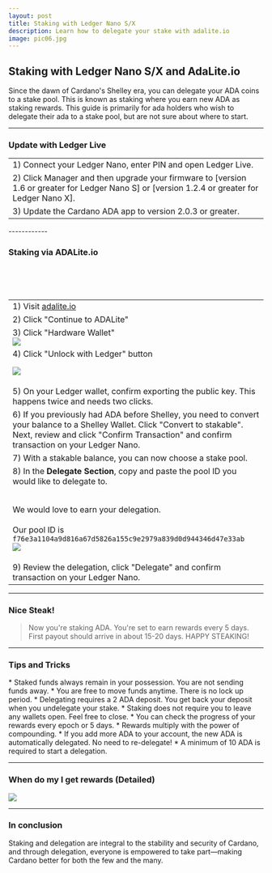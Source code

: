 ```yaml
---
layout: post
title: Staking with Ledger Nano S/X
description: Learn how to delegate your stake with adalite.io
image: pic06.jpg
---
```


## Staking with Ledger Nano S/X and AdaLite.io

Since the dawn of Cardano's Shelley era, you can delegate your ADA coins to a stake pool. This is known as staking where you earn new ADA as staking rewards. This guide is primarily for ada holders who wish to delegate their ada to a stake pool, but are not sure about where to start.

------------

### Update with Ledger Live

<section>
	<div class="table-wrapper">
		<table>
			<tbody>
				<tr>
					<td>1) Connect your Ledger Nano, enter PIN and open Ledger Live.</td>
				</tr>
				<tr>
					<td>2) Click Manager and then upgrade your firmware to [version 1.6 or greater for Ledger Nano S] or [version 1.2.4 or greater for Ledger Nano X].</td>
				</tr>
				<tr>
					<td>3) Update the Cardano ADA app to version 2.0.3 or greater.</td>
				</tr>
			</tbody>
		</table>
	</div>
</section>
------------

### Staking via ADALite.io

<section>
	<div class="table-wrapper">
		<table>
			<tbody>
				<tr>
					<td>1) Visit <a href="https://adalite.io">adalite.io</a></td>
				</tr>
				<tr>
					<td>2) Click "Continue to ADALite"</td>
				</tr>
				<tr>
					<td>3) Click "Hardware Wallet"<br>

<img src="/ada/assets/images/al-ledger-intro.png">
</td>
				</tr>
				<tr>
					<td>4) Click "Unlock with Ledger" button<br>

<img src="/ada/assets/images/al-ledger-unlock.png"></td>
				</tr>
				<tr>
					<td>5) On your Ledger wallet, confirm exporting the public key. This happens twice and needs two clicks.</td>
				</tr>
				<tr>
					<td>6) If you previously had ADA before Shelley, you need to convert your balance to a Shelley Wallet. Click "Convert to stakable". Next, review and click "Confirm Transaction" and confirm transaction on your Ledger Nano.</td>
				</tr>				
				<tr>
					<td>7) With a stakable balance, you can now choose a stake pool.</td>
				</tr>	
				<tr>
					<td>8) In the <b>Delegate Section</b>, copy and paste the pool ID you would like to delegate to.<br><br>

We would love to earn your delegation.<br><br>
Our pool ID is <code>f76e3a1104a9d816a67d5826a155c9e2979a839d0d944346d47e33ab</code>
<br>
<img src="/ada/assets/images/al-ledger-delegate-section.png"></td>
				</tr>
				<tr>
					<td>9) Review the delegation, click "Delegate" and confirm transaction on your Ledger Nano.</td>
				</tr>						
			</tbody>
		</table>
	</div>
</section>

------------

<h3>Nice Steak!</h3>
<blockquote>Now you're staking ADA. You're set to earn rewards every 5 days. First payout should arrive in about 15-20 days. HAPPY STEAKING! </blockquote>

------------

<h3>Tips and Tricks</h3>
* Staked funds always remain in your possession. You are not sending funds away.
* You are free to move funds anytime. There is no lock up period.
* Delegating requires a 2 ADA deposit. You get back your deposit when you undelegate your stake.
* Staking does not require you to leave any wallets open. Feel free to close.
* You can check the progress of your rewards every epoch or 5 days.
* Rewards multiply with the power of compounding.
* If you add more ADA to your account, the new ADA is automatically delegated. No need to re-delegate!
* A minimum of 10 ADA is required to start a delegation.

------------

<h3>When do my I get rewards (Detailed)</h3>
<span class="image fit"><img src="/ada/assets/images/delegation-cycle.png"></span>

------------

<h3>In conclusion</h3>
Staking and delegation are integral to the stability and security of Cardano, and through delegation, everyone is empowered to take part—making Cardano better for both the few and the many.
